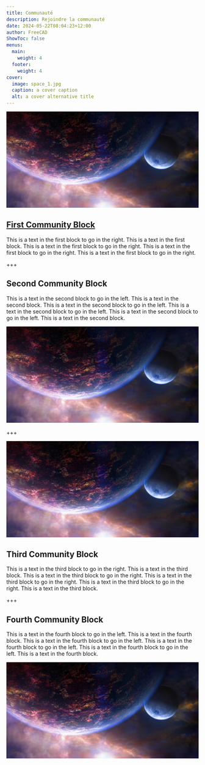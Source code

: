 ```yaml
---
title: Communauté
description: Rejoindre la communauté
date: 2024-05-22T08:04:23+12:00
author: FreeCAD
ShowToc: false
menus:
  main:
    weight: 4
  footer:
    weight: 4
cover:
  image: space_1.jpg
  caption: a cover caption
  alt: a cover alternative title
---
```


[![LINK TO GITHUB](space_1.jpg)](https://github.com/freecad 'Link to GitHub')

## [First Community Block](https://github.com/freecad 'Link to GitHub')

This is a text in the first block to go in the right. This is a text in the first block. This is a text in the first block to go in the right. This is a text in the first block to go in the right. This is a text in the first block to go in the right.

+++

## Second Community Block

This is a text in the second block to go in the left. This is a text in the second block. This is a text in the second block to go in the left. This is a text in the second block to go in the left. This is a text in the second block to go in the left. This is a text in the second block.

![](space_1.jpg)

+++

![](space_1.jpg)

## Third Community Block

This is a text in the third block to go in the right. This is a text in the third block. This is a text in the third block to go in the right. This is a text in the third block to go in the right. This is a text in the third block to go in the right. This is a text in the third block.

+++

## Fourth Community Block

This is a text in the fourth block to go in the left. This is a text in the fourth block. This is a text in the fourth block to go in the left. This is a text in the fourth block to go in the left. This is a text in the fourth block to go in the left. This is a text in the fourth block.

![](space_1.jpg)

